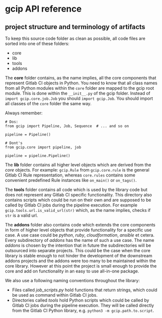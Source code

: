 # gcip API reference

## project structure and terminology of artifacts

To keep this source code folder as clean as possible, all code files are sorted into one of these folders:

* core
* lib
* tools
* addons

The **core** folder contains, as the name implies, all the core components that represent Gitlab CI objects in Python.
You need to know that all class names from all Python modules within the `core` folder are mapped to the gcip
root module. This is done within the `__init__.py` of the gcip folder. Instead of `import gcip.core.job.Job`
you should `import gcip.Job`. You should import all classes of the `core` folder the same way.

Always remember:

```
# Dos:
from gcip import Pipeline, Job, Sequence  # ... and so on

pipeline = Pipeline()
```

```
# Dont's
from gcip.core import pipeline, job

pipeline = pipeline.Pipeline()
```

The **lib** folder contains all higher level objects which are derived from the _core_ objects. For example: `gcip.Rule`
from `gcip.core.rule` is the general Gitlab CI Rule representation, whereas `core.rules` contains some convenient
predefined Rule instances like `on_main()` or `on_tags()`.

The **tools** folder contains all code which is used by the library code but does not represent any Gitlab CI specific
functionality. This directory also contains scripts which could be run on their own and are supposed to be called
by Gitlab CI jobs during the pipeline execution. For example `gcip.tools.url.is_valid_url(str)` which, as the name implies,
checks if `str` is a valid url.

The **addons** folder also contains code which extends the core components in form of higher level objects that provide
functionality for a specific use case. A use case could be _python_, _ruby_, _cloudformation_, _ansible_ et cetera.
Every subdirectory of _addons_ has the name of such a use case. The name _addons_ is chosen by the intention that
in future the subdirectories will be outsourced into separate projects. This could be the case when the core library
is stable enough to not hinder the development of the downstream addons projects and the addons were too many to
be maintained within the core library. However at this point the project is small enough to provide the core and
add on functionality in an easy to use all-in-one package.

We also use a following naming conventions throughout the library:

* Files called _job_scripts.py_ hold functions that return strings, which could be used as command within
Gitlab CI jobs.
* Directories called _tools_ hold Python scripts which could be called by Gitlab CI jobs during the pipeline
execution. They will be called directly from the Gitlab CI Python library, e.g. `python3 -m gcip.path.to.script`.

